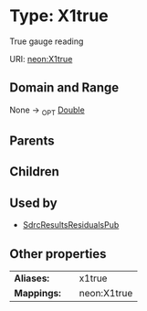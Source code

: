 
# Type: X1true


True gauge reading

URI: [neon:X1true](https://data.neonscience.org/X1true)


## Domain and Range

None ->  <sub>OPT</sub> [Double](types/Double.md)

## Parents


## Children


## Used by

 * [SdrcResultsResidualsPub](SdrcResultsResidualsPub.md)

## Other properties

|  |  |  |
| --- | --- | --- |
| **Aliases:** | | x1true |
| **Mappings:** | | neon:X1true |

